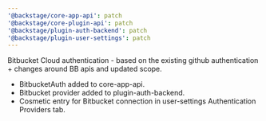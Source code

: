 ```yaml
---
'@backstage/core-app-api': patch
'@backstage/core-plugin-api': patch
'@backstage/plugin-auth-backend': patch
'@backstage/plugin-user-settings': patch
---
```


Bitbucket Cloud authentication - based on the existing github authentication + changes around BB apis and updated scope.

- BitbucketAuth added to core-app-api.
- Bitbucket provider added to plugin-auth-backend.
- Cosmetic entry for Bitbucket connection in user-settings Authentication Providers tab.
